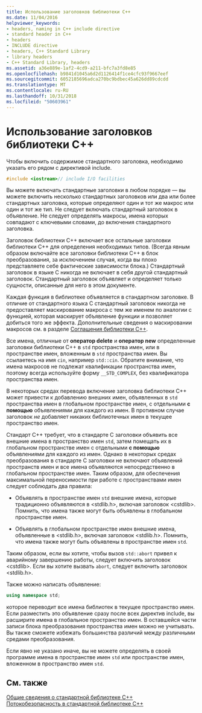```yaml
---
title: Использование заголовков библиотеки C++
ms.date: 11/04/2016
helpviewer_keywords:
- headers, naming in C++ include directive
- standard header in C++
- headers
- INCLUDE directive
- headers, C++ Standard Library
- library headers
- C++ Standard Library, headers
ms.assetid: a36e889e-1af2-4cd9-a211-bfc7a3fd8e85
ms.openlocfilehash: b9841d1045a6d2d1126414f1ce4cfc93f9667eef
ms.sourcegitcommit: 6052185696adca270bc9bdbec45a626dd89cdcdd
ms.translationtype: MT
ms.contentlocale: ru-RU
ms.lasthandoff: 10/31/2018
ms.locfileid: "50603961"
---
```

# <a name="using-c-library-headers"></a>Использование заголовков библиотеки C++

Чтобы включить содержимое стандартного заголовка, необходимо указать его рядом с директивой include.

```cpp
#include <iostream>// include I/O facilities
```

Вы можете включать стандартные заголовки в любом порядке — вы можете включить несколько стандартных заголовков или два или более стандартных заголовка, которые определяют один и тот же макрос или один и тот же тип. Не следует включать стандартный заголовок в объявление. Не следует определять макросы, имена которых совпадают с ключевыми словами, до включения стандартного заголовка.

Заголовок библиотеки C++ включает все остальные заголовки библиотеки C++ для определения необходимых типов. (Всегда явным образом включайте все заголовки библиотеки C++ в блок преобразования, за исключением случая, когда вы плохо представляете себе фактические зависимости блока.) Стандартный заголовок в языке C никогда не включает в себя другой стандартный заголовок. Стандартный заголовок объявляет и определяет только сущности, описанные для него в этом документе.

Каждая функция в библиотеке объявляется в стандартном заголовке. В отличие от стандартного языка C стандартный заголовок никогда не предоставляет маскирование макроса с тем же именем по аналогии с функцией, которая маскирует объявление функции и позволяет добиться того же эффекта. Дополнительные сведения о маскировании макросов см. в разделе [Соглашения библиотеки C++](../standard-library/cpp-library-conventions.md).

Все имена, отличные от **оператор delete** и **оператор new** определенные заголовки библиотеки C++ в `std` пространства имен, или в пространстве имен, вложенным в `std` пространства имен. Вы ссылаетесь на имя `cin`, например `std::cin`. Обратите внимание, что имена макросов не подлежат квалификации пространства имен, поэтому всегда используйте форму `__STD_COMPLEX`, без квалификатора пространства имен.

В некоторых средах перевода включение заголовка библиотеки C++ может привести к добавлению внешних имен, объявленных в `std` пространства имен в глобальном пространстве имен, с отдельными **с помощью** объявлениями для каждого из имен. В противном случае заголовок *не* добавляет никаких библиотечных имен в текущее пространство имен.

Стандарт C++ требует, что в стандарте C заголовки объявить все внешние имена в пространство имен `std`, затем помещать их в глобальном пространстве имен с отдельными **с помощью** объявлениями для каждого из имен. Однако в некоторых средах преобразования в стандарте C заголовки не включают объявлений пространств имен и все имена объявляются непосредственно в глобальном пространстве имен. Таким образом, для обеспечения максимальной переносимости при работе с пространствами имен следует соблюдать два правила:

- Объявлять в пространстве имен `std` внешние имена, которые традиционно объявляются в \<stdlib.h>, включая заголовок \<cstdlib>. Помнить, что имена также могут быть объявлены в глобальном пространстве имен.

- Объявлять в глобальном пространстве имен внешние имена, объявленные в \<stdlib.h>, включая заголовок \<stdlib.h>. Помнить, что имена также могут быть объявлены в пространстве имен `std`.

Таким образом, если вы хотите, чтобы вызов `std::abort` привел к аварийному завершению работы, следует включить заголовок \<cstdlib>. Если вы хотите вызвать `abort`, следует включить заголовок \<stdlib.h>.

Также можно написать объявление:

```cpp
using namespace std;
```

которое переводит все имена библиотек в текущее пространство имен. Если разместить это объявление сразу после всех директив include, вы расширите имена в глобальное пространство имен. В оставшейся части записи блока преобразования пространства имен можно не учитывать. Вы также сможете избежать большинства различий между различными средами преобразования.

Если явно не указано иначе, вы не можете определять в своей программе имена в пространстве имен `std` или пространстве имен, вложенном в пространство имен `std`.

## <a name="see-also"></a>См. также

[Общие сведения о стандартной библиотеке C++](../standard-library/cpp-standard-library-overview.md)<br/>
[Потокобезопасность в стандартной библиотеке C++](../standard-library/thread-safety-in-the-cpp-standard-library.md)<br/>
